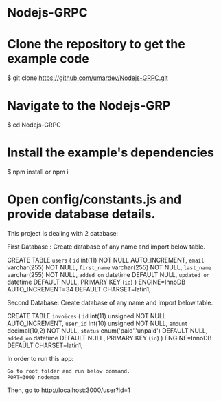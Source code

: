 # Nodejs-GRPC

# Clone the repository to get the example code
$ git clone https://github.com/umardev/Nodejs-GRPC.git
# Navigate to the Nodejs-GRP
$ cd Nodejs-GRPC
# Install the example's dependencies
$ npm install or npm i
# Open config/constants.js and provide database details.  

This project is dealing with 2 database:

First Database :
  Create database of any name and import below table.  
  
  CREATE TABLE `users` (
  `id` int(11) NOT NULL AUTO_INCREMENT,
  `email` varchar(255) NOT NULL,
  `first_name` varchar(255) NOT NULL,
  `last_name` varchar(255) NOT NULL,
  `added_on` datetime DEFAULT NULL,
  `updated_on` datetime DEFAULT NULL,
  PRIMARY KEY (`id`)
) ENGINE=InnoDB AUTO_INCREMENT=34 DEFAULT CHARSET=latin1;
  
 Second Database:
  Create database of any name and import below table.
  
  CREATE TABLE `invoices` (
  `id` int(11) unsigned NOT NULL AUTO_INCREMENT,
  `user_id` int(10) unsigned NOT NULL,
  `amount` decimal(10,2) NOT NULL,
  `status` enum('paid','unpaid') DEFAULT NULL,
  `added_on` datetime DEFAULT NULL,
  PRIMARY KEY (`id`)
) ENGINE=InnoDB DEFAULT CHARSET=latin1;

In order to run this app:

    Go to root folder and run below command.
    PORT=3000 nodemon

Then, go to http://localhost:3000/user?id=1
